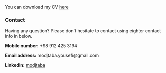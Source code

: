 
You can download my CV <a href="./resume/cv.pdf">here</a> 

### Contact
Having any question? Please don't hesitate to contact using eighter contact info in below.
<p><strong>Mobile number:</strong> +98 912 425 3194 </p>
<p><strong>Email address:</strong> modjtaba.yousefi@gmail.com</p>
<p><strong>LinkedIn:</strong> <a href="https://www.linkedin.com/in/modjtaba">modjtaba</a>
